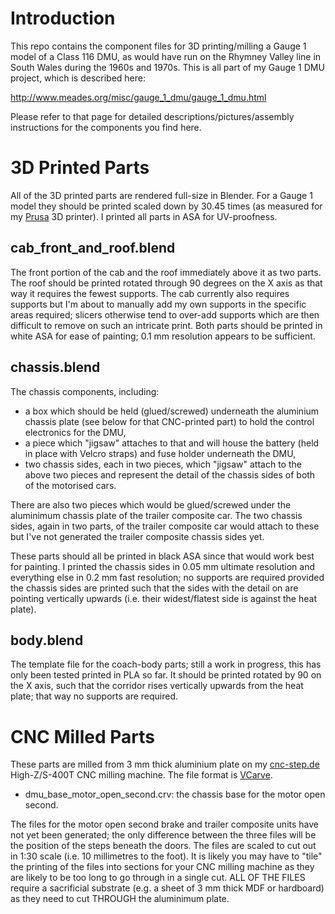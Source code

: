 # Introduction

This repo contains the component files for 3D printing/milling a Gauge 1 model of a Class 116 DMU, as would have run on the Rhymney Valley line in South Wales during the 1960s and 1970s.  This is all part of my Gauge 1 DMU project, which is described here:

http://www.meades.org/misc/gauge_1_dmu/gauge_1_dmu.html

Please refer to that page for detailed descriptions/pictures/assembly instructions for the components you find here.

# 3D Printed Parts
All of the 3D printed parts are rendered full-size in Blender.  For a Gauge 1 model they should be printed scaled down by 30.45 times (as measured for my [Prusa](https://www.prusa3d.com/) 3D printer).  I printed all parts in ASA for UV-proofness.

## cab_front_and_roof.blend

The front portion of the cab and the roof immediately above it as two parts.  The roof should be printed rotated through 90 degrees on the X axis as that way it requires the fewest supports.  The cab currently also requires supports but I'm about to manually add my own supports in the specific areas required; slicers otherwise tend to over-add supports which are then difficult to remove on such an intricate print.  Both parts should be printed in white ASA for ease of painting; 0.1 mm resolution appears to be sufficient.

## chassis.blend

The chassis components, including:
- a box which should be held (glued/screwed) underneath the aluminium chassis plate (see below for that CNC-printed part) to hold the control electronics for the DMU,
- a piece which "jigsaw" attaches to that and will house the battery (held in place with Velcro straps) and fuse holder underneath the DMU,
- two chassis sides, each in two pieces, which "jigsaw" attach to the above two pieces and represent the detail of the chassis sides of both of the motorised cars.

There are also two pieces which would be glued/screwed under the aluminimum chassis plate of the trailer composite car.  The two chassis sides, again in two parts, of the trailer composite car would attach to these but I've not generated the trailer composite chassis sides yet.

These parts should all be printed in black ASA since that would work best for painting.  I printed the chassis sides in 0.05 mm ultimate resolution and everything else in 0.2 mm fast resolution; no supports are required provided the chassis sides are printed such that the sides with the detail on are pointing vertically upwards (i.e. their widest/flatest side is against the heat plate).

## body.blend
The template file for the coach-body parts; still a work in progress, this has only been tested printed in PLA so far.  It should be printed rotated by 90 on the X axis, such that the corridor rises vertically upwards from the heat plate; that way no supports are required.

# CNC Milled Parts

These parts are milled from 3 mm thick aluminium plate on my [cnc-step.de](https://cnc.step.de) High-Z/S-400T CNC milling machine.  The file format is [VCarve](https://www.vectric.com/products/vcarve.htm).

* dmu_base_motor_open_second.crv: the chassis base for the motor open second.

The files for the motor open second brake and trailer composite units have not yet been generated; the only difference between the three files will be the position of the steps beneath the doors.  The files are scaled to cut out in 1:30 scale (i.e. 10 millimetres to the foot).  It is likely you may have to "tile" the printing of the files into sections for your CNC milling machine as they are likely to be too long to go through in a single cut. ALL OF THE FILES require a sacrificial substrate (e.g. a sheet of 3 mm thick MDF or hardboard) as they need to cut THROUGH the aluminimum plate.

